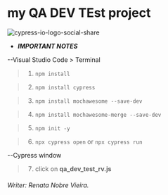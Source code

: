 # my  QA DEV TEst project
![cypress-io-logo-social-share](https://user-images.githubusercontent.com/23301330/54577563-82939c00-49b9-11e9-9cca-95c70bec845a.png)

- ***IMPORTANT NOTES***

--Visual Studio Code > Terminal

>1) ```npm install```

>2) ```npm install cypress``` 

>3) ```npm install mochawesome --save-dev```

>4) ```npm install mochawesome-merge --save-dev```

>5) ```npm init -y```

>6) ```npx cypress open``` or ```npx cypress run```

--Cypress window 

>7) click on **qa_dev_test_rv.js**


 
###### Writer: *Renata Nobre Vieira*.
